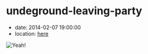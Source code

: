 undeground-leaving-party
========================

- date: 2014-02-07 19:00:00
- location: [here](location.geojson)

![Yeah!](https://fbcdn-sphotos-f-a.akamaihd.net/hphotos-ak-frc3/869_1063441619874_9050_n.jpg)
